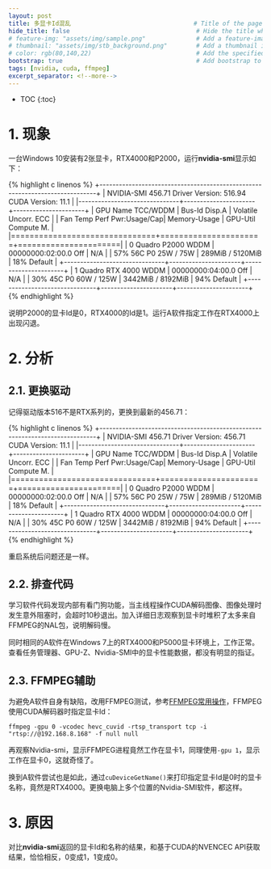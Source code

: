 ```yaml
---
layout: post
title: 多显卡Id混乱                                  # Title of the page
hide_title: false                                   # Hide the title when displaying the post, but shown in lists of posts
# feature-img: "assets/img/sample.png"              # Add a feature-image to the post
# thumbnail: "assets/img/stb_background.png"        # Add a thumbnail image on blog view
# color: rgb(80,140,22)                             # Add the specified color as feature image, and change link colors in post
bootstrap: true                                     # Add bootstrap to the page
tags: [nvidia, cuda, ffmpeg]
excerpt_separator: <!--more-->
---
```


<!--more-->
* TOC
{:toc}

# 1. 现象

一台Windows 10安装有2张显卡，RTX4000和P2000，运行**nvidia-smi**显示如下：

{% highlight c linenos %}
+-----------------------------------------------------------------------------+
| NVIDIA-SMI 456.71       Driver Version: 516.94       CUDA Version: 11.1     |
|-------------------------------+----------------------+----------------------+
| GPU  Name            TCC/WDDM | Bus-Id        Disp.A | Volatile Uncorr. ECC |
| Fan  Temp  Perf  Pwr:Usage/Cap|         Memory-Usage | GPU-Util  Compute M. |
|===============================+======================+======================|
|   0  Quadro P2000       WDDM  | 00000000:02:00.0 Off |                  N/A |
| 57%   56C    P0    25W /  75W |    289MiB /  5120MiB |     18%      Default |
+-------------------------------+----------------------+----------------------+
|   1  Quadro RTX 4000    WDDM  | 00000000:04:00.0 Off |                  N/A |
| 30%   45C    P0    60W / 125W |   3442MiB /  8192MiB |     94%      Default |
+-------------------------------+----------------------+----------------------+
{% endhighlight %}

说明P2000的显卡Id是0，RTX4000的Id是1。运行A软件指定工作在RTX4000上出现闪退。

# 2. 分析

## 2.1. 更换驱动

记得驱动版本516不是RTX系列的，更换到最新的456.71：

{% highlight c linenos %}
+-----------------------------------------------------------------------------+
| NVIDIA-SMI 456.71       Driver Version: 456.71       CUDA Version: 11.1     |
|-------------------------------+----------------------+----------------------+
| GPU  Name            TCC/WDDM | Bus-Id        Disp.A | Volatile Uncorr. ECC |
| Fan  Temp  Perf  Pwr:Usage/Cap|         Memory-Usage | GPU-Util  Compute M. |
|===============================+======================+======================|
|   0  Quadro P2000       WDDM  | 00000000:02:00.0 Off |                  N/A |
| 57%   56C    P0    25W /  75W |    289MiB /  5120MiB |     18%      Default |
+-------------------------------+----------------------+----------------------+
|   1  Quadro RTX 4000    WDDM  | 00000000:04:00.0 Off |                  N/A |
| 30%   45C    P0    60W / 125W |   3442MiB /  8192MiB |     94%      Default |
+-------------------------------+----------------------+----------------------+
{% endhighlight %}

重启系统后问题还是一样。

## 2.2. 排查代码

学习软件代码发现内部有看门狗功能，当主线程操作CUDA解码图像、图像处理时发生意外阻塞时，会超时10秒退出。加入详细日志观察到显卡时堆积了太多来自FFMPEG的NAL包，说明解码慢。

同时相同的A软件在Windows 7上的RTX4000和P5000显卡环境上，工作正常。查看任务管理器、GPU-Z、Nvidia-SMI中的显卡性能数据，都没有明显的指证。

## 2.3. FFMPEG辅助

为避免A软件自身有缺陷，改用FFMPEG测试，参考[FFMPEG常用操作](https://hubugui.github.io/2018/05/30/FFMPEG%E5%B8%B8%E7%94%A8%E6%93%8D%E4%BD%9C.html)，FFMPEG使用CUDA解码器时指定显卡Id：

`ffmpeg -gpu 0 -vcodec hevc_cuvid -rtsp_transport tcp -i "rtsp://@192.168.8.168" -f null null`

再观察Nvidia-smi，显示FFMPEG进程竟然工作在显卡1，同理使用`-gpu 1`，显示工作在显卡0，这就奇怪了。

换到A软件尝试也是如此，通过`cuDeviceGetName()`来打印指定显卡Id是0时的显卡名称，竟然是RTX4000。更换电脑上多个位置的Nvidia-SMI软件，都这样。

# 3. 原因

对比**nvidia-smi**返回的显卡Id和名称的结果，和基于CUDA的NVENCEC API获取结果，恰恰相反，0变成1，1变成0。